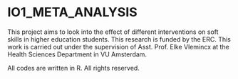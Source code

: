 # IO1_META_ANALYSIS
This project aims to look into the effect of different interventions on soft skills in higher education students. This research is funded by the ERC. This work is carried out under the supervision of Asst. Prof. Elke Vlemincx at the Health Sciences Department in VU Amsterdam.

All codes are written in R. All rights reserved.
